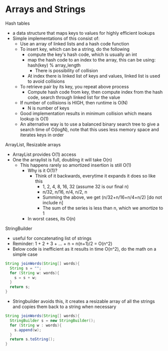 # Arrays and Strings

Hash tables
- a data structure that maps keys to values for highly efficient lookups
- Simple implementations of this consist of:
  - Use an array of linked lists and a hash code function
  - To insert key, which can be a string, do the following
    - compute the key's hash code, which is usually an int
    - map the hash code to an index to the array, this can be using: hash(key) % array_length
      - There is possibility of collision
    - At index there is linked list of keys and values, linked list is used to avoid collisions
  - To retrieve pair by its key, you repeat above process
    - Compute hash code from key, then compute index from the hash code, search through linked list for the value
  - If number of collisions is HIGH, then runtime is O(N) 
    - N is number of keys
  - Good implementation results in minimum collision which means lookup is O(1)
  - An alternative way is to use a balanced binary search tree to give a search time of O(logN), note that this uses less memory space and iterates keys in order

ArrayList, Resizable arrays
- ArrayList provides O(1) access
- One the arraylist is full, doubling it will take O(n)
  - This happens rarely so amortized insertion is still O(1)
    - Why is it O(1)?
      - Think of it backwards, everytime it expands it does so like this
        - 1, 2, 4, 8, 16, 32 (assume 32 is our final n)
        - n/32, n/16, n/4, n/2, n
        - Summing the above, we get (n/32+n/16+n/4+n/2) [do not include n]
        - The sum of the series is less than n, which we amortize to 1
    - In worst cases, its O(n)
  
StringBuilder
- useful for concatenating list of strings
- Reminder: 1 + 2 + 3 + ... + n = n(n+1)/2 = O(n^2)
- Below code is inefficient as it results in time O(n^2), do the math on a simple case
``` java
String joinWords(String[] words){
  String s = "";
  for (String w: words){
    s = s + w;
  }
  return s;
}
```
- Stringbuilder avoids this, it creates a resizable array of all the strings and copies them back to a string when necessary
``` java
String joinWords(String[] words){
  StringBuilder s = new StringBuilder();
  for (String w : words){
    s.append(w);
  }
  return s.toString();
}
